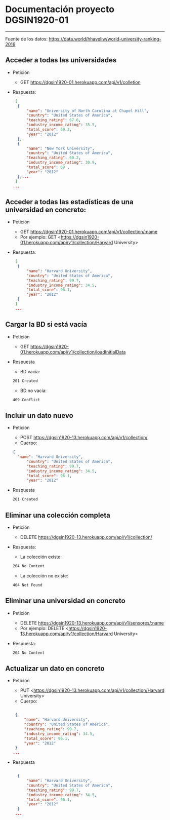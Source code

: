 # Documentación proyecto DGSIN1920-01

-----------
Fuente de los datos: <https://data.world/hhaveliw/world-university-ranking-2016>

## Acceder a todas las universidades

* Petición
  * GET  <https://dgsin1920-01.herokuapp.com/api/v1/colletion>
* Respuesta:
  
  ```json
   [
	{
		"name": "University of North Carolina at Chapel Hill",
		"country": "United States of America",
		"teaching_rating": 67.6,
		"industry_income_rating": 35.5,
		"total_score": 69.3,
		"year": "2012"
	},
	{
		"name": "New York University",
		"country": "United States of America",
		"teaching_rating": 60.2,
		"industry_income_rating": 30.9,
		"total_score": 69 ,
		"year": "2012"
	},...
   ]
  ...

## Acceder a todas las estadísticas de una universidad en concreto:

* Petición
  * GET <https://dgsin1920-01.herokuapp.com/api/v1/collection/:name>
  * Por ejemplo: GET <https://dgsin1920-01.herokuapp.com/api/v1/collection/Harvard University>
* Respuesta:

  ```json
   [
	{
		"name": "Harvard University",
		"country": "United States of America",
		"teaching_rating": 99.7,
		"industry_income_rating": 34.5,
		"total_score": 96.1,
		"year": "2012"
	}
   ]
   ...

## Cargar la BD si está vacía

* Petición
  * GET <https://dgsin1920-01.herokuapp.com/api/v1/collection/loadInitialData>
* Respuesta
  * BD vacía:

  ```html
  201 Created
  ```

  * BD no vacía:
  
  ```html
  409 Conflict
  ```

## Incluir un dato nuevo

* Petición
  * POST <https://dgsin1920-13.herokuapp.com/api/v1/collection/>
  * Cuerpo:
  
  ```json
  {
    "name": "Harvard University",
		"country": "United States of America",
		"teaching_rating": 99.7,
		"industry_income_rating": 34.5,
		"total_score": 96.1,
		"year": "2012"
  ```

* Respuesta

  ```html
  201 Created
  ```

## Eliminar una colección completa

* Petición
  * DELETE <https://dgsin1920-13.herokuapp.com/api/v1/collection/>
* Respuesta:
  * La colección existe:
  
  ```html
  204 No Content
  ```

  * La colección no existe:
  
  ```html
  404 Not Found
  ```

## Eliminar una universidad en concreto

* Petición
  * DELETE <https://dgsin1920-13.herokuapp.com/api/v1/sensores/:name>
  * Por ejemplo: DELETE <https://dgsin1920-13.herokuapp.com/api/v1/collection/Harvard University>
* Respuesta:

  ```html
  204 No Content
  ```
  
 ## Actualizar un dato en concreto

* Petición
  * PUT <https://dgsin1920-13.herokuapp.com/api/v1/collection/Harvard University>
  * Cuerpo:
  
   ```json
   
	{
		"name": "Harvard University",
		"country": "United States of America",
		"teaching_rating": 99.7,
		"industry_income_rating": 34.5,
		"total_score": 96.1,
		"year": "2012"
	}
   ...

* Respuesta
  
  ```json
  
	{
		"name": "Harvard University",
		"country": "United States of America",
		"teaching_rating": 99.7,
		"industry_income_rating": 34.5,
		"total_score": 96.1,
		"year": "2012"
	}
   ...
 